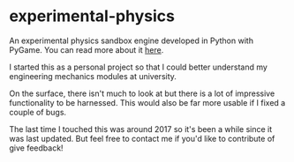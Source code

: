 # experimental-physics
An experimental physics sandbox engine developed in Python with PyGame. You can read more about it [here](https://mightybucket.github.io/projects/2017/05/31/python-physics-engine.html).

I started this as a personal project so that I could better understand my engineering mechanics modules at university. 

On the surface, there isn't much to look at but there is a lot of impressive functionality to be harnessed. This would also be far more usable if I fixed a couple of bugs.

The last time I touched this was around 2017 so it's been a while since it was last updated. But feel free to contact me if you'd like to contribute of give feedback!
